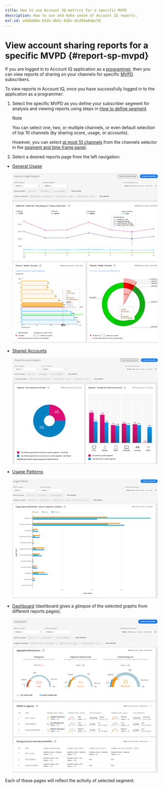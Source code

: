 ```yaml
---
title: How to use Account IQ metrics for a specific MVPD
description: How to use and make sense of Account IQ reports.
exl-id: ada9a80a-b31b-4bdc-838c-dcd94a0a6c59
---
```

# View account sharing reports for a specific MVPD <!--and programmer--> {#report-sp-mvpd}

If you are logged in to Account IQ application as a [programmer](/help/accountiq/product-concepts.md#programmer-def), then you can view reports of sharing on your channels for specific [MVPD](/help/accountiq/product-concepts.md#mvpd-def) subscribers.

To view reports in Account IQ, once you have successfully logged in to the application as a programmer:

1. Select the specific MVPD as you define your subscriber segment for analysis and viewing reports using steps in [How to define segment](/help/accountiq/howto-select-segment-timeframe.md). 


   >[!NOTE]
   >
   >You can select one, two, or multiple channels, or even default selection of top 10 channels (by sharing score, usage, or accounts).
   >
   >
   >However, you can select [at most 10 channels](/help/accountiq/limitations.md) from the channels selector in the [segment and time frame panel](/help/accountiq/segments-timeframe.md).

1. Select a desired reports page from the left navigation:

* [General Usage](/help/accountiq/general-usage-reports.md)

  ![](assets/specific-mvpd-gen-usage.png)
* [Shared Accounts](/help/accountiq/shared-acc-reports.md)

  ![](assets/specific-mvpd-shared-acc.png)
* [Usage Patterns](/help/accountiq/usage-patterns.md)

  ![](assets/specific-mvpd-usage-pattern.png)

* [Dashboard](/help/accountiq/dashboard.md) (dashboard gives a glimpse of the selected graphs from different reports pages).

  ![](assets/specific-mvpd-dashboard.png)

Each of these pages will reflect the activity of selected segment.

